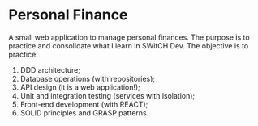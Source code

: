 # Personal Finance

A small web application to manage personal finances. 
The purpose is to practice and consolidate what I learn in SWitCH Dev.
The objective is to practice:
1. DDD architecture;
2. Database operations (with repositories);
3. API design (it is a web application!);
4. Unit and integration testing (services with isolation);
5. Front-end development (with REACT);
6. SOLID principles and GRASP patterns.
